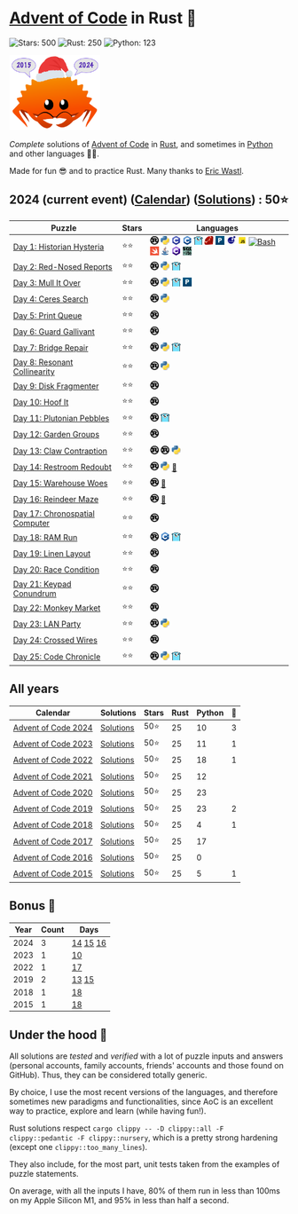# [Advent of Code](https://adventofcode.com) in Rust 🦀

![Stars: 500](https://img.shields.io/badge/Stars-500⭐-blue)
![Rust: 250](https://img.shields.io/badge/Rust-250-cyan?logo=Rust)
![Python: 123](https://img.shields.io/badge/Python-123-cyan?logo=Python)

<img src="./scripts/assets/christmas_ferris_2015_2024.png" alt="Christmas Ferris" width="164" />

*Complete* solutions of [Advent of Code](https://adventofcode.com/) in [Rust](https://www.rust-lang.org), and sometimes in [Python](https://www.python.org/) and other languages 🎄✨.

Made for fun 😎 and to practice Rust. Many thanks to [Eric Wastl](https://twitter.com/ericwastl).

## 2024 (current event) ([Calendar](https://adventofcode.com/2024)) ([Solutions](src/year2015/)) : 50⭐

Puzzle                                                                 | Stars | Languages
---------------------------------------------------------------------- | ----- | -----------
[Day 1: Historian Hysteria](https://adventofcode.com/2024/day/1)       | ⭐⭐  | [![Rust](./scripts/assets/rust.png)](src/year2024/day1/day1.rs) [![Python](./scripts/assets/python.png)](src/year2024/day1/day1.py) [![C](./scripts/assets/c.png)](src/year2024/day1/day1.c) [![C++](./scripts/assets/cpp.png)](src/year2024/day1/day1.cpp) [![Go](./scripts/assets/go.png)](src/year2024/day1/day1.go) [![Ruby](./scripts/assets/ruby.png)](src/year2024/day1/day1.rb) [![Perl](./scripts/assets/perl.png)](src/year2024/day1/day1.pl) [![Lua](./scripts/assets/lua.png)](src/year2024/day1/day1.lua) [![JS](./scripts/assets/javascript.png)](src/year2024/day1/day1.js) [![Bash](./scripts/assets/bash.png)](src/year2024/day1/day1.sh) [![Swift](./scripts/assets/swift.png)](src/year2024/day1/day1.swift) [![Java](./scripts/assets/java.png)](src/year2024/day1/day1.java) [![C#](./scripts/assets/csharp.png)](src/year2024/day1/day1.cs) [![SQLite](./scripts/assets/sqlite.png)](src/year2024/day1/day1.sql)
[Day 2: Red-Nosed Reports](https://adventofcode.com/2024/day/2)        | ⭐⭐  | [![Rust](./scripts/assets/rust.png)](src/year2024/day2/day2.rs) [![Python](./scripts/assets/python.png)](src/year2024/day2/day2.py) [![Go](./scripts/assets/go.png)](src/year2024/day2/day2.go)
[Day 3: Mull It Over](https://adventofcode.com/2024/day/3)             | ⭐⭐  | [![Rust](./scripts/assets/rust.png)](src/year2024/day3/day3.rs) [![Python](./scripts/assets/python.png)](src/year2024/day3/day3.py) [![Go](./scripts/assets/go.png)](src/year2024/day3/day3.go) [![Perl](./scripts/assets/perl.png)](src/year2024/day3/day3.pl)
[Day 4: Ceres Search](https://adventofcode.com/2024/day/4)             | ⭐⭐  | [![Rust](./scripts/assets/rust.png)](src/year2024/day4/day4.rs) [![Python](./scripts/assets/python.png)](src/year2024/day4/day4.py)
[Day 5: Print Queue](https://adventofcode.com/2024/day/5)              | ⭐⭐  | [![Rust](./scripts/assets/rust.png)](src/year2024/day5/day5.rs)
[Day 6: Guard Gallivant](https://adventofcode.com/2024/day/6)          | ⭐⭐  | [![Rust](./scripts/assets/rust.png)](src/year2024/day6/day6.rs)
[Day 7: Bridge Repair](https://adventofcode.com/2024/day/7)            | ⭐⭐  | [![Rust](./scripts/assets/rust.png)](src/year2024/day7/day7.rs) [![Python](./scripts/assets/python.png)](src/year2024/day7/day7.py) [![Go](./scripts/assets/go.png)](src/year2024/day7/day7.go)
[Day 8: Resonant Collinearity](https://adventofcode.com/2024/day/8)    | ⭐⭐  | [![Rust](./scripts/assets/rust.png)](src/year2024/day8/day8.rs) [![Python](./scripts/assets/python.png)](src/year2024/day8/day8.py)
[Day 9: Disk Fragmenter](https://adventofcode.com/2024/day/9)          | ⭐⭐  | [![Rust](./scripts/assets/rust.png)](src/year2024/day9/day9.rs)
[Day 10: Hoof It](https://adventofcode.com/2024/day/10)                | ⭐⭐  | [![Rust](./scripts/assets/rust.png)](src/year2024/day10/day10.rs)
[Day 11: Plutonian Pebbles](https://adventofcode.com/2024/day/11)      | ⭐⭐  | [![Rust](./scripts/assets/rust.png)](src/year2024/day11/day11.rs) [![Go](./scripts/assets/go.png)](src/year2024/day11/day11.go)
[Day 12: Garden Groups](https://adventofcode.com/2024/day/12)          | ⭐⭐  | [![Rust](./scripts/assets/rust.png)](src/year2024/day12/day12.rs)
[Day 13: Claw Contraption](https://adventofcode.com/2024/day/13)       | ⭐⭐  | [![Rust](./scripts/assets/rust.png)](src/year2024/day13/day13.rs) [![Rust](./scripts/assets/rust.png)](src/year2024/day13_z3/day13_z3.rs) [![Python](./scripts/assets/python.png)](src/year2024/day13_z3/day13.py)
[Day 14: Restroom Redoubt](https://adventofcode.com/2024/day/14)       | ⭐⭐  | [![Rust](./scripts/assets/rust.png)](src/year2024/day14/day14.rs) [![Python](./scripts/assets/python.png)](src/year2024/day14/day14.py) [🎁](src/year2024/day14/README.md)
[Day 15: Warehouse Woes](https://adventofcode.com/2024/day/15)         | ⭐⭐  | [![Rust](./scripts/assets/rust.png)](src/year2024/day15/day15.rs) [🎁](src/year2024/day15/README.md)
[Day 16: Reindeer Maze](https://adventofcode.com/2024/day/16)          | ⭐⭐  | [![Rust](./scripts/assets/rust.png)](src/year2024/day16/day16.rs) [🎁](src/year2024/day16/README.md)
[Day 17: Chronospatial Computer](https://adventofcode.com/2024/day/17) | ⭐⭐  | [![Rust](./scripts/assets/rust.png)](src/year2024/day17/day17.rs)
[Day 18: RAM Run](https://adventofcode.com/2024/day/18)                | ⭐⭐  | [![Rust](./scripts/assets/rust.png)](src/year2024/day18/day18.rs) [![C++](./scripts/assets/cpp.png)](src/year2024/day18/day18.cpp) [![Go](./scripts/assets/go.png)](src/year2024/day18/day18.go)
[Day 19: Linen Layout](https://adventofcode.com/2024/day/19)           | ⭐⭐  | [![Rust](./scripts/assets/rust.png)](src/year2024/day19/day19.rs)
[Day 20: Race Condition](https://adventofcode.com/2024/day/20)         | ⭐⭐  | [![Rust](./scripts/assets/rust.png)](src/year2024/day20/day20.rs)
[Day 21: Keypad Conundrum](https://adventofcode.com/2024/day/21)       | ⭐⭐  | [![Rust](./scripts/assets/rust.png)](src/year2024/day21/day21.rs)
[Day 22: Monkey Market](https://adventofcode.com/2024/day/22)          | ⭐⭐  | [![Rust](./scripts/assets/rust.png)](src/year2024/day22/day22.rs)
[Day 23: LAN Party](https://adventofcode.com/2024/day/23)              | ⭐⭐  | [![Rust](./scripts/assets/rust.png)](src/year2024/day23/day23.rs) [![Python](./scripts/assets/python.png)](src/year2024/day23/day23.py)
[Day 24: Crossed Wires](https://adventofcode.com/2024/day/24)          | ⭐⭐  | [![Rust](./scripts/assets/rust.png)](src/year2024/day24/day24.rs)
[Day 25: Code Chronicle](https://adventofcode.com/2024/day/25)         | ⭐⭐  | [![Rust](./scripts/assets/rust.png)](src/year2024/day25/day25.rs) [![Python](./scripts/assets/python.png)](src/year2024/day25/day25.py) [![Go](./scripts/assets/go.png)](src/year2024/day25/day25.go)

## All years

Calendar | Solutions | Stars | Rust | Python | 🎁
-------- | --------- | ----- | ---- | ------ | --
[Advent of Code 2024](https://adventofcode.com/2024) | [Solutions](src/year2024/README.md) |  50⭐ |  25 |  10 |   3
[Advent of Code 2023](https://adventofcode.com/2023) | [Solutions](src/year2023/README.md) |  50⭐ |  25 |  11 |   1
[Advent of Code 2022](https://adventofcode.com/2022) | [Solutions](src/year2022/README.md) |  50⭐ |  25 |  18 |   1
[Advent of Code 2021](https://adventofcode.com/2021) | [Solutions](src/year2021/README.md) |  50⭐ |  25 |  12 |    
[Advent of Code 2020](https://adventofcode.com/2020) | [Solutions](src/year2020/README.md) |  50⭐ |  25 |  23 |    
[Advent of Code 2019](https://adventofcode.com/2019) | [Solutions](src/year2019/README.md) |  50⭐ |  25 |  23 |   2
[Advent of Code 2018](https://adventofcode.com/2018) | [Solutions](src/year2018/README.md) |  50⭐ |  25 |   4 |   1
[Advent of Code 2017](https://adventofcode.com/2017) | [Solutions](src/year2017/README.md) |  50⭐ |  25 |  17 |    
[Advent of Code 2016](https://adventofcode.com/2016) | [Solutions](src/year2016/README.md) |  50⭐ |  25 |   0 |    
[Advent of Code 2015](https://adventofcode.com/2015) | [Solutions](src/year2015/README.md) |  50⭐ |  25 |   5 |   1

## Bonus 🎁

Year | Count | Days
---- | ----- | --------------------
2024 |     3 | [14](src/year2024/day14/README.md) [15](src/year2024/day15/README.md) [16](src/year2024/day16/README.md)
2023 |     1 | [10](src/year2023/day10/README.md)
2022 |     1 | [17](src/year2022/day17/README.md)
2019 |     2 | [13](src/year2019/day13/README.md) [15](src/year2019/day15/README.md)
2018 |     1 | [18](src/year2018/day18/README.md)
2015 |     1 | [18](src/year2015/day18/README.md)

## Under the hood 🎄

All solutions are *tested* and *verified* with a lot of puzzle inputs and answers (personal accounts, family accounts, friends' accounts and those found on GitHub). Thus, they can be considered totally generic.

By choice, I use the most recent versions of the languages, and therefore sometimes new paradigms and functionalities, since AoC is an excellent way to practice, explore and learn (while having fun!).

Rust solutions respect `cargo clippy -- -D clippy::all -F clippy::pedantic -F clippy::nursery`, which is a pretty strong hardening (except one `clippy::too_many_lines`).

They also include, for the most part, unit tests taken from the examples of puzzle statements.

On average, with all the inputs I have, 80% of them run in less than 100ms on my Apple Silicon M1, and 95% in less than half a second.
